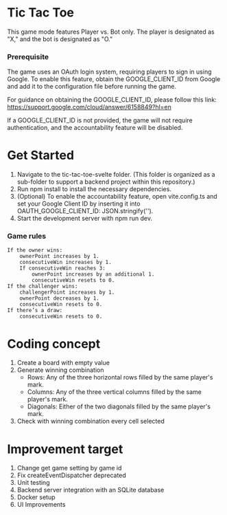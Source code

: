 # Tic Tac Toe
This game mode features Player vs. Bot only. The player is designated as "X," and the bot is designated as "O."

### Prerequisite
The game uses an OAuth login system, requiring players to sign in using Google. To enable this feature, obtain the GOOGLE_CLIENT_ID from Google and add it to the configuration file before running the game.

For guidance on obtaining the GOOGLE_CLIENT_ID, please follow this link: https://support.google.com/cloud/answer/6158849?hl=en

If a GOOGLE_CLIENT_ID is not provided, the game will not require authentication, and the accountability feature will be disabled.

# Get Started
1. Navigate to the tic-tac-toe-svelte folder. (This folder is organized as a sub-folder to support a backend project within this repository.)
2. Run npm install to install the necessary dependencies.
3. (Optional) To enable the accountability feature, open vite.config.ts and set your Google Client ID by inserting it into OAUTH_GOOGLE_CLIENT_ID: JSON.stringify('').
4. Start the development server with npm run dev.

### Game rules
    If the owner wins:
        ownerPoint increases by 1.
        consecutiveWin increases by 1.
        If consecutiveWin reaches 3:
            ownerPoint increases by an additional 1.
            consecutiveWin resets to 0.
    If the challenger wins:
        challengerPoint increases by 1.
        ownerPoint decreases by 1.
        consecutiveWin resets to 0.
    If there’s a draw:
        consecutiveWin resets to 0.

# Coding concept
1. Create a board with empty value
2. Generate winning combination
    - Rows: Any of the three horizontal rows filled by the same player's mark.
    - Columns: Any of the three vertical columns filled by the same player's mark.
    - Diagonals: Either of the two diagonals filled by the same player's mark.
3. Check with winning combination every cell selected

# Improvement target
1. Change get game setting by game id
2. Fix createEventDispatcher deprecated
3. Unit testing
4. Backend server integration with an SQLite database
5. Docker setup
6. UI Improvements

